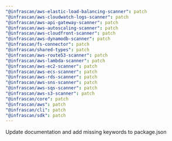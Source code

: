 ```yaml
---
"@infrascan/aws-elastic-load-balancing-scanner": patch
"@infrascan/aws-cloudwatch-logs-scanner": patch
"@infrascan/aws-api-gateway-scanner": patch
"@infrascan/aws-autoscaling-scanner": patch
"@infrascan/aws-cloudfront-scanner": patch
"@infrascan/aws-dynamodb-scanner": patch
"@infrascan/fs-connector": patch
"@infrascan/shared-types": patch
"@infrascan/aws-route53-scanner": patch
"@infrascan/aws-lambda-scanner": patch
"@infrascan/aws-ec2-scanner": patch
"@infrascan/aws-ecs-scanner": patch
"@infrascan/aws-rds-scanner": patch
"@infrascan/aws-sns-scanner": patch
"@infrascan/aws-sqs-scanner": patch
"@infrascan/aws-s3-scanner": patch
"@infrascan/core": patch
"@infrascan/aws": patch
"@infrascan/cli": patch
"@infrascan/sdk": patch
---
```


Update documentation and add missing keywords to package.json
